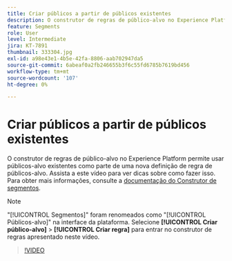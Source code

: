 ```yaml
---
title: Criar públicos a partir de públicos existentes
description: O construtor de regras de público-alvo no Experience Platform permite usar públicos-alvo existentes como parte de uma nova definição de regra de públicos-alvo. Assista a este vídeo para ver dicas sobre como fazer isso.
feature: Segments
role: User
level: Intermediate
jira: KT-7891
thumbnail: 333304.jpg
exl-id: a98e43e1-4b5e-42fa-8806-aab702947da5
source-git-commit: 6abeaf0a2fb246655b3f6c55fd6785b7619bd456
workflow-type: tm+mt
source-wordcount: '107'
ht-degree: 0%

---
```


# Criar públicos a partir de públicos existentes

O construtor de regras de público-alvo no Experience Platform permite usar públicos-alvo existentes como parte de uma nova definição de regra de públicos-alvo. Assista a este vídeo para ver dicas sobre como fazer isso. Para obter mais informações, consulte a [documentação do Construtor de segmentos](https://experienceleague.adobe.com/docs/experience-platform/segmentation/ui/segment-builder.html?lang=pt-br).

>[!NOTE]
>
> &quot;[!UICONTROL Segmentos]&quot; foram renomeados como &quot;[!UICONTROL Públicos-alvo]&quot; na interface da plataforma. Selecione **[!UICONTROL Criar público-alvo]** > **[!UICONTROL Criar regra]** para entrar no construtor de regras apresentado neste vídeo.

>[!VIDEO](https://video.tv.adobe.com/v/333304/?learn=on&enablevpops)

